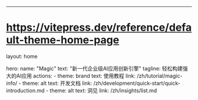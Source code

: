 ---
# https://vitepress.dev/reference/default-theme-home-page
layout: home

hero:
  name: "Magic"
  text: "新一代企业级AI应用创新引擎"
  tagline: 轻松构建强大的AI应用
  actions:
    - theme: brand
      text: 使用教程
      link: /zh/tutorial/magic-info/
    - theme: alt
      text: 开发文档
      link:  /zh/development/quick-start/quick-introduction.md
    - theme: alt
      text: 洞见
      link: /zh/insights/list.md

